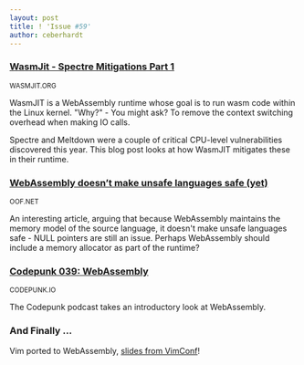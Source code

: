 ```yaml
---
layout: post
title: ! 'Issue #59'
author: ceberhardt
---
```


### [WasmJit - Spectre Mitigations Part 1](https://medium.com/polkadot-network/wasm-on-the-blockchain-the-lesser-evil-da8d7c6ef6bd)

<small>WASMJIT.ORG</small>

WasmJIT is a WebAssembly runtime whose goal is to run wasm code within the Linux kernel. "Why?" - You might ask? To remove the context switching overhead when making IO calls.

Spectre and Meltdown were a couple of critical CPU-level vulnerabilities discovered this year. This blog post looks at how WasmJIT mitigates these in their runtime.

### [WebAssembly doesn’t make unsafe languages safe (yet)](https://00f.net/2018/11/25/webassembly-doesnt-make-unsafe-languages-safe/)

<small>OOF.NET</small>

An interesting article, arguing that because WebAssembly maintains the memory model of the source language, it doesn't make unsafe languages safe - NULL pointers are still an issue. Perhaps WebAssembly should include a memory allocator as part of the runtime?

### [Codepunk 039: WebAssembly](https://codepunk.io/codepunk-039-webassembly/)

<small>CODEPUNK.IO</small>

The Codepunk podcast takes an introductory look at WebAssembly.

### And Finally ...

Vim ported to WebAssembly, [slides from VimConf](https://speakerdeck.com/rhysd/vim-ported-to-webassembly-vimconf-2018)!